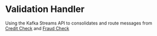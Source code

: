 # Validation Handler

Using the Kafka Streams API to consolidates and route messages from [Credit Check](../LimitCheck) and [Fraud Check](../FraudCheck)
